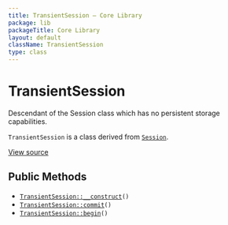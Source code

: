 ```yaml
---
title: TransientSession — Core Library
package: lib
packageTitle: Core Library
layout: default
className: TransientSession
type: class
---
```


# TransientSession

Descendant of the Session class which has no persistent storage capabilities.

<code>TransientSession</code> is a class derived from <code><a href="Session">Session</a></code>.

<a href="https://github.com/eregansu/lib/blob/master/session.php">View source</a>

## Public Methods

* <code><a href="TransientSession%3A%3A__construct">TransientSession::__construct</a>()</code>
* <code><a href="TransientSession%3A%3Acommit">TransientSession::commit</a>()</code>
* <code><a href="TransientSession%3A%3Abegin">TransientSession::begin</a>()</code>

